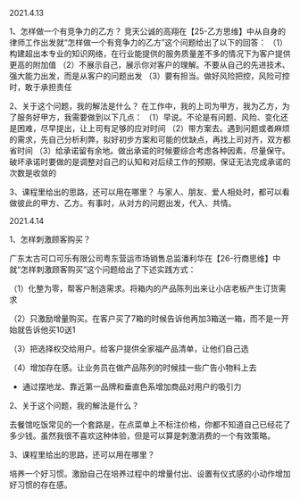 2021.4.13 

1、怎样做一个有竞争力的乙方？
竞天公诚的高翔在【25-乙方思维】中从自身的律师工作出发就“怎样做一个有竞争力的乙方”这个问题给出了以下的回答：
（1）构建超出本专业的知识网络，在行业能提供的服务质量差不多的情况下为客户提供更高的附加值
（2）不展示自己，展示你对客户的理解。不要从自己的先进技术、强大能力出发，而是从客户的问题出发
（3）要有担当。做好风险把控，风险可控时，敢于承担责任

2、关于这个问题，我的解法是什么？
在工作中，我的上司为甲方，我为乙方，为了服务好甲方，我需要做到以下几点：
（1）早说。不论是有问题、风险、变化还是困难，尽早提出，让上司有足够的应对时间
（2）带方案去。遇到问题或者麻烦的需求，先自己分析利弊，拟好初步方案和可能的优缺点，再找上司对齐，双方都省时间
（3）给承诺留有余地。做出承诺的时候要综合考虑各种因素，尽量保守。破坏承诺时要做的是调整对自己的认知和对后续工作的预期，保证无法完成承诺的次数是收敛的

3、课程里给出的思路，还可以用在哪里？
与家人、朋友、爱人相处时，都可以看做彼此的甲方、乙方。有事时，从对方的问题出发，代入、共情。


2021.4.14 

1、怎样刺激顾客购买？

广东太古可口可乐有限公司粤东营运市场销售总监潘利华在【26-行商思维】中就“怎样刺激顾客购买”这个问题给出了下述实践方式：

（1）化整为零，帮客户制造需求。将箱内的产品陈列出来让小店老板产生订货需求

（2）只激励增量购买。在客户买了7箱的时候告诉他再加3箱送一箱，而不是一开始就告诉他买10送1

（3）把选择权交给用户。给客户提供全家福产品清单，让他们自己选

（4）增加存在感。让业务员在做产品陈列的时候挂一些广告小物料上去
- 通过摆地龙、靠近第一品牌和垂直色系增加商品对用户的吸引力

2、关于这个问题，我的解法是什么？

去餐馆吃饭常见的一个套路是，在点菜单上不标注价格，你都不知道自己已经花了多少钱。虽然我很不喜欢这种体验，但是可以算是刺激消费的一个有效策略。

3、课程里给出的思路，还可以用在哪里？

培养一个好习惯。激励自己在培养过程中的增量付出、设置有仪式感的小动作增加好习惯的存在感。
